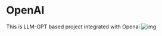 # OpenAI
This is LLM-GPT based project integrated with Openai
![img](https://github.com/SwayamGardas/OpenAI/assets/107245489/b62f0af0-796f-471b-a082-63b6ba5ed6f5)
